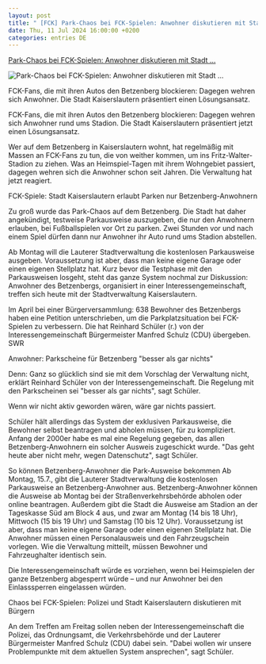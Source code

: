 ```yaml
---
layout: post
title: " [FCK] Park-Chaos bei FCK-Spielen: Anwohner diskutieren mit Stadt ..."
date: Thu, 11 Jul 2024 16:00:00 +0200
categories: entries DE
---
```

[Park-Chaos bei FCK-Spielen: Anwohner diskutieren mit Stadt ...](https://www.swr.de/swraktuell/rheinland-pfalz/kaiserslautern/chaos-betzenberg-bei-fck-spielen-kaiserslautern-verteilt-park-ausweise-100.html)

![Park-Chaos bei FCK-Spielen: Anwohner diskutieren mit Stadt ...](https://www.swr.de/swraktuell/rheinland-pfalz/kaiserslautern/1716797329706%2Cbetzenberg-bewohner-fordern-parkplatz-konzept-fuer-fck-spiele-in-kaiserslautern-110~_v-16x9@2dL_-6c42aff4e68b43c7868c3240d3ebfa29867457da.jpg)

FCK-Fans, die mit ihren Autos den Betzenberg blockieren: Dagegen wehren sich Anwohner. Die Stadt Kaiserslautern präsentiert einen Lösungsansatz.

FCK-Fans, die mit ihren Autos den Betzenberg blockieren: Dagegen wehren sich Anwohner rund ums Stadion. Die Stadt Kaiserslautern präsentiert jetzt einen Lösungsansatz.

Wer auf dem Betzenberg in Kaiserslautern wohnt, hat regelmäßig mit Massen an FCK-Fans zu tun, die von weither kommen, um ins Fritz-Walter-Stadion zu ziehen. Was an Heimspiel-Tagen mit ihrem Wohngebiet passiert, dagegen wehren sich die Anwohner schon seit Jahren. Die Verwaltung hat jetzt reagiert.

FCK-Spiele: Stadt Kaiserslautern erlaubt Parken nur Betzenberg-Anwohnern

Zu groß wurde das Park-Chaos auf dem Betzenberg. Die Stadt hat daher angekündigt, testweise Parkausweise auszugeben, die nur den Anwohnern erlauben, bei Fußballspielen vor Ort zu parken. Zwei Stunden vor und nach einem Spiel dürfen dann nur Anwohner ihr Auto rund ums Stadion abstellen.

Ab Montag will die Lauterer Stadtverwaltung die kostenlosen Parkausweise ausgeben. Voraussetzung ist aber, dass man keine eigene Garage oder einen eigenen Stellplatz hat. Kurz bevor die Testphase mit den Parkausweisen losgeht, steht das ganze System nochmal zur Diskussion: Anwohner des Betzenbergs, organisiert in einer Interessengemeinschaft, treffen sich heute mit der Stadtverwaltung Kaiserslautern.

Im April bei einer Bürgerversammlung: 638 Bewohner des Betzenbergs haben eine Petition unterschrieben, um die Parkplatzsituation bei FCK-Spielen zu verbessern. Die hat Reinhard Schüler (r.) von der Interessengemeinschaft Bürgermeister Manfred Schulz (CDU) übergeben. SWR

Anwohner: Parkscheine für Betzenberg "besser als gar nichts"

Denn: Ganz so glücklich sind sie mit dem Vorschlag der Verwaltung nicht, erklärt Reinhard Schüler von der Interessengemeinschaft. Die Regelung mit den Parkscheinen sei "besser als gar nichts", sagt Schüler.

Wenn wir nicht aktiv geworden wären, wäre gar nichts passiert.

Schüler hält allerdings das System der exklusiven Parkausweise, die Bewohner selbst beantragen und abholen müssen, für zu kompliziert. Anfang der 2000er habe es mal eine Regelung gegeben, das allen Betzenberg-Anwohnern ein solcher Ausweis zugeschickt wurde. "Das geht heute aber nicht mehr, wegen Datenschutz", sagt Schüler.

So können Betzenberg-Anwohner die Park-Ausweise bekommen Ab Montag, 15.7., gibt die Lauterer Stadtverwaltung die kostenlosen Parkausweise an Betzenberg-Anwohner aus. Betzenberg-Anwohner können die Ausweise ab Montag bei der Straßenverkehrsbehörde abholen oder online beantragen. Außerdem gibt die Stadt die Ausweise am Stadion an der Tageskasse Süd am Block 4 aus, und zwar am Montag (14 bis 18 Uhr), Mittwoch (15 bis 19 Uhr) und Samstag (10 bis 12 Uhr). Voraussetzung ist aber, dass man keine eigene Garage oder einen eigenen Stellplatz hat. Die Anwohner müssen einen Personalausweis und den Fahrzeugschein vorlegen. Wie die Verwaltung mitteilt, müssen Bewohner und Fahrzeughalter identisch sein.

Die Interessengemeinschaft würde es vorziehen, wenn bei Heimspielen der ganze Betzenberg abgesperrt würde – und nur Anwohner bei den Einlasssperren eingelassen würden.

Chaos bei FCK-Spielen: Polizei und Stadt Kaiserslautern diskutieren mit Bürgern

An dem Treffen am Freitag sollen neben der Interessengemeinschaft die Polizei, das Ordnungsamt, die Verkehrsbehörde und der Lauterer Bürgermeister Manfred Schulz (CDU) dabei sein. "Dabei wollen wir unsere Problempunkte mit dem aktuellen System ansprechen", sagt Schüler.

